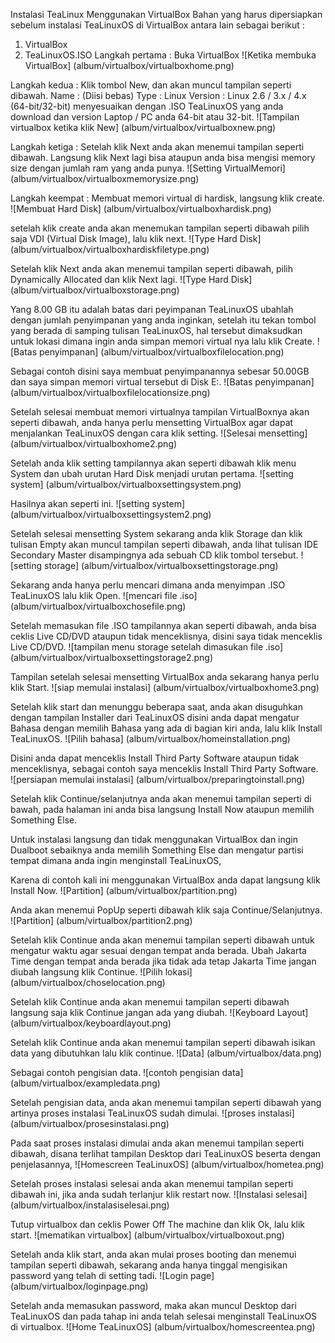 Instalasi TeaLinux Menggunakan VirtualBox
Bahan yang harus dipersiapkan sebelum instalasi TeaLinuxOS di VirtualBox antara lain sebagai berikut :
1.	VirtualBox
2.	TeaLinuxOS.ISO
Langkah pertama 	: Buka VirtualBox
![Ketika membuka VirtualBox] (album/virtualbox/virtualboxhome.png)

Langkah kedua 		: Klik tombol New, dan akan muncul tampilan seperti dibawah.
Name 	: (Diisi bebas)
Type	: Linux
Version	: Linux 2.6 / 3.x / 4.x (64-bit/32-bit) menyesuaikan dengan .ISO TeaLinuxOS yang anda download dan version Laptop / PC anda 64-bit atau 32-bit.
![Tampilan virtualbox ketika klik New] (album/virtualbox/virtualboxnew.png)

Langkah ketiga		: Setelah klik Next anda akan menemui tampilan seperti dibawah. Langsung klik Next lagi bisa ataupun anda bisa mengisi memory size dengan jumlah ram yang anda punya.
![Setting VirtualMemori] (album/virtualbox/virtualboxmemorysize.png)

Langkah keempat	: Membuat memori virtual di hardisk, langsung klik create.
![Membuat Hard Disk] (album/virtualbox/virtualboxhardisk.png)

setelah klik create anda akan menemukan tampilan seperti dibawah pilih saja VDI (Virtual Disk Image), lalu klik next.
![Type Hard Disk] (album/virtualbox/virtualboxhardiskfiletype.png)

Setelah klik Next anda akan menemui tampilan seperti dibawah, pilih Dynamically Allocated dan klik Next lagi.
![Type Hard Disk] (album/virtualbox/virtualboxstorage.png)

Yang 8.00 GB itu adalah batas dari peyimpanan TeaLinuxOS ubahlah dengan jumlah penyimpanan yang anda inginkan, setelah itu tekan tombol yang berada di samping tulisan TeaLinuxOS, hal tersebut dimaksudkan untuk lokasi dimana ingin anda simpan memori virtual nya lalu klik Create.
![Batas penyimpanan] (album/virtualbox/virtualboxfilelocation.png)

Sebagai contoh disini saya membuat penyimpanannya sebesar 50.00GB dan saya simpan memori virtual tersebut di Disk E:.
![Batas penyimpanan] (album/virtualbox/virtualboxfilelocationsize.png)

Setelah selesai membuat memori virtualnya tampilan VirtualBoxnya akan seperti dibawah, anda hanya perlu mensetting VirtualBox agar dapat menjalankan TeaLinuxOS dengan cara klik setting.
![Selesai mensetting] (album/virtualbox/virtualboxhome2.png)

Setelah anda klik setting tampilannya akan seperti dibawah klik menu System dan ubah urutan Hard Disk menjadi urutan pertama.
![setting system] (album/virtualbox/virtualboxsettingsystem.png)

Hasilnya akan seperti ini.
![setting system] (album/virtualbox/virtualboxsettingsystem2.png)

Setelah selesai mensetting System sekarang anda klik Storage dan klik tulisan Empty akan muncul tampilan seperti dibawah, anda lihat tulisan IDE Secondary Master disampingnya ada sebuah CD klik tombol tersebut.
![setting storage] (album/virtualbox/virtualboxsettingstorage.png)

Sekarang anda hanya perlu mencari dimana anda menyimpan .ISO TeaLinuxOS lalu klik Open.
![mencari file .iso] (album/virtualbox/virtualboxchosefile.png)

Setelah memasukan file .ISO tampilannya akan seperti dibawah, anda bisa ceklis Live CD/DVD ataupun tidak menceklisnya, disini saya tidak menceklis Live CD/DVD.
![tampilan menu storage setelah dimasukan file .iso] (album/virtualbox/virtualboxsettingstorage2.png)

Tampilan setelah selesai mensetting VirtualBox anda sekarang hanya perlu klik Start.
![siap memulai instalasi] (album/virtualbox/virtualboxhome3.png)

Setelah klik start dan menunggu beberapa saat, anda akan disuguhkan dengan tampilan Installer dari TeaLinuxOS disini anda dapat mengatur Bahasa dengan memilih Bahasa yang ada di bagian kiri anda, lalu klik Install TeaLinuxOS.
![Pilih bahasa] (album/virtualbox/homeinstallation.png)

Disini anda dapat menceklis Install Third Party Software ataupun tidak menceklisnya, sebagai contoh saya menceklis Install Third Party Software.  
![persiapan memulai instalasi] (album/virtualbox/preparingtoinstall.png)

Setelah klik Continue/selanjutnya anda akan menemui tampilan seperti di bawah, pada halaman ini anda bisa langsung Install Now ataupun memilih Something Else.

Untuk instalasi langsung dan tidak menggunakan VirtualBox dan ingin Dualboot sebaiknya anda memilih Something Else dan mengatur partisi tempat dimana anda ingin menginstall TeaLinuxOS,

Karena di contoh kali ini menggunakan VirtualBox anda dapat langsung klik Install Now.
![Partition] (album/virtualbox/partition.png)

Anda akan menemui PopUp seperti dibawah klik saja Continue/Selanjutnya.
![Partition] (album/virtualbox/partition2.png)

Setelah klik Continue anda akan menemui tampilan seperti dibawah untuk mengatur waktu agar sesuai dengan tempat anda berada. Ubah Jakarta Time dengan tempat anda berada jika tidak ada tetap Jakarta Time jangan diubah langsung klik Continue.
![Pilih lokasi] (album/virtualbox/choselocation.png)

Setelah klik Continue anda akan menemui tampilan seperti dibawah langsung saja klik Continue jangan ada yang diubah.
![Keyboard Layout] (album/virtualbox/keyboardlayout.png)

Setelah klik Continue anda akan menemui tampilan seperti dibawah isikan data yang dibutuhkan lalu klik continue.
![Data] (album/virtualbox/data.png)

Sebagai contoh pengisian data.
![contoh pengisian data] (album/virtualbox/exampledata.png)

Setelah pengisian data, anda akan menemui tampilan seperti dibawah yang artinya proses instalasi TeaLinuxOS sudah dimulai.
![proses instalasi] (album/virtualbox/prosesinstalasi.png)

Pada saat proses instalasi dimulai anda akan menemui tampilan seperti dibawah, disana terlihat tampilan Desktop dari TeaLinuxOS beserta dengan penjelasannya,
![Homescreen TeaLinuxOS] (album/virtualbox/hometea.png)

Setelah proses instalasi selesai anda akan menemui tampilan seperti dibawah ini, jika anda sudah terlanjur klik restart now.
![Instalasi selesai] (album/virtualbox/instalasiselesai.png)

Tutup virtualbox dan ceklis Power Off The machine dan klik Ok, lalu klik start.
![mematikan virtualbox] (album/virtualbox/virtualboxout.png)

Setelah anda klik start, anda akan mulai proses booting dan menemui tampilan seperti dibawah, sekarang anda hanya tinggal mengisikan password yang telah di setting tadi.
![Login page] (album/virtualbox/loginpage.png)

Setelah anda memasukan password, maka akan muncul Desktop dari TeaLinuxOS dan pada tahap ini anda telah selesai menginstall TeaLinuxOS di virtualbox.
![Home TeaLinuxOS] (album/virtualbox/homescreentea.png)
